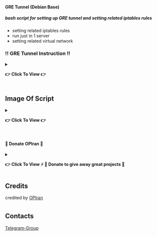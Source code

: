 
#### GRE Tunnel (Debian Base)

##### bash script for setting up GRE tunnel and setting related iptables rules
 - setting related iptables rules
 - run just in 1 server
 - setting related virtual network



### ‼️ GRE Tunnel Instruction ‼️ 

<details>

 <summary><p><b> 👉 Click To View 👉 </b></p></summary>
 
 - root previllage ( sudo -i )


         
#### in your local (IRAN) VPS
##### Ubuntu & Debian           
```
wget -4 -N https://raw.githubusercontent.com/opiran-club/gre-tunnel/main/opiran-gre && chmod +x opiran-gre && ./opiran-gre
```

#### For Next usage
```
./opiran-gre
```

</details>

#
#
#
## Image Of Script
<details>
 <summary><p><b> 👉 Click To View 👉 </b></p></summary>


</details>

#
#
#

#### 🎁 Donate OPIran 🎁

<details>
 
<summary><p><b> 👉 Click To View <b>⚡️ 🎁 Donate to give away great projects 🎁</b></b></p></summary>
 
 ✅ USDT (ERC20)

🔗 Link : 
 ```

 ```
 
 ✅ TRX (TRC20)

🔗 Link : 
 ```

 ```
</details>


## Credits

credited by [OPIran](https://github.com/opiran-club)
#
## Contacts

[Telegram-Group](https://t,me/OPIranCluB)
